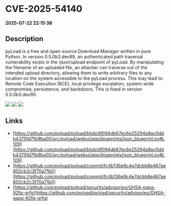 # CVE-2025-54140

**2025-07-22 22:15:38**

## Description
pyLoad is a free and open-source Download Manager written in pure Python. In version 0.5.0b3.dev89, an authenticated path traversal vulnerability exists in the /json/upload endpoint of pyLoad. By manipulating the filename of an uploaded file, an attacker can traverse out of the intended upload directory, allowing them to write arbitrary files to any location on the system accessible to the pyLoad process. This may lead to: Remote Code Execution (RCE), local privilege escalation, system-wide compromise, persistence, and backdoors. This is fixed in version 0.5.0b3.dev90.

![](https://img.shields.io/static/v1?label=Score&message=7.5&color=red)
![](https://img.shields.io/static/v1?label=Severity&message=HIGH&color=red)
![](https://img.shields.io/static/v1?label=CWE&message=Traversal&color=green)

## Links
- [https://github.com/pyload/pyload/blob/df094db67ec6e25294a9ac0ddb4375fd7fb9ba00/src/pyload/webui/app/blueprints/json_blueprint.py#L109](https://github.com/pyload/pyload/blob/df094db67ec6e25294a9ac0ddb4375fd7fb9ba00/src/pyload/webui/app/blueprints/json_blueprint.py#L109)
- [https://github.com/pyload/pyload/commit/fc4b136e9c4e7dcbb8e467ae802cb2c3f70a71b0](https://github.com/pyload/pyload/commit/fc4b136e9c4e7dcbb8e467ae802cb2c3f70a71b0)
- [https://github.com/pyload/pyload/security/advisories/GHSA-xqpg-92fq-grfg](https://github.com/pyload/pyload/security/advisories/GHSA-xqpg-92fq-grfg)
